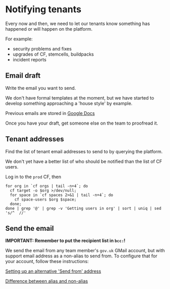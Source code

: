 # Notifying tenants

Every now and then, we need to let our tenants know something has happened or will happen on the platform.

For example:

* security problems and fixes
* upgrades of CF, stemcells, buildpacks
* incident reports

## Email draft

Write the email you want to send.

We don't have formal templates at the moment, but we have started to develop something approaching a 'house style' by example.

Previous emails are stored in [Google Docs](https://drive.google.com/drive/folders/0Bw4pWpR0IbJfWGFEMVBBZlFsSDQ)

Once you have your draft, get someone else on the team to proofread it.

## Tenant addresses

Find the list of tenant email addresses to send to by querying the platform.

We don't yet have a better list of who should be notified than the list of CF users.

Log in to the `prod` CF, then

```
for org in `cf orgs | tail -n+4`; do
  cf target -o $org >/dev/null;
  for space in `cf spaces 2>&1 | tail -n+4`; do
    cf space-users $org $space;
  done;
done | grep '@' | grep -v 'Getting users in org' | sort | uniq | sed 's/^  //'
```

## Send the email

**IMPORTANT: Remember to put the recipient list in `bcc:`!**

We send the email from any team member's `gov.uk` GMail account, but with support email address as a non-alias to send from. To configure that for your account, follow these instructions:

[Setting up an alternative 'Send from' address](https://support.google.com/mail/answer/22370?hl=en)

[Difference between alias and non-alias](https://support.google.com/a/answer/1710338?ctx=gmail&hl=en-GB&authuser=0&rd=1)
